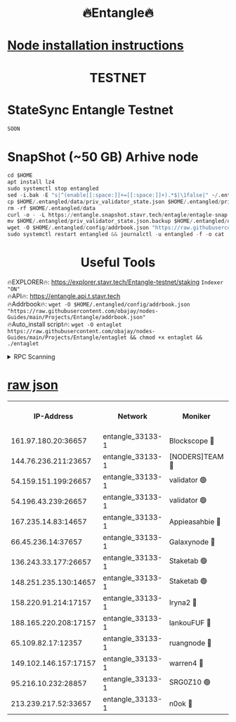 <h1 align="center"> 🔥Entangle🔥</h1>

[Node installation instructions](https://github.com/obajay/nodes-Guides/tree/main/Projects/Entangle)
=

<h1 align="center"> TESTNET</h1>

# StateSync Entangle Testnet
```python
SOON
```
# SnapShot (~50 GB) Arhive node
```python
cd $HOME
apt install lz4
sudo systemctl stop entangled
sed -i.bak -E "s|^(enable[[:space:]]+=[[:space:]]+).*$|\1false|" ~/.entangled/config/config.toml
cp $HOME/.entangled/data/priv_validator_state.json $HOME/.entangled/priv_validator_state.json.backup
rm -rf $HOME/.entangled/data
curl -o - -L https://entangle.snapshot.stavr.tech/entagle/entagle-snap.tar.lz4 | lz4 -c -d - | tar -x -C $HOME/.entangled --strip-components 2
mv $HOME/.entangled/priv_validator_state.json.backup $HOME/.entangled/data/priv_validator_state.json
wget -O $HOME/.entangled/config/addrbook.json "https://raw.githubusercontent.com/obajay/nodes-Guides/main/Projects/Entangle/addrbook.json"
sudo systemctl restart entangled && journalctl -u entangled -f -o cat
```
 <h1 align="center"> Useful Tools</h1>
 
🔥EXPLORER🔥: https://explorer.stavr.tech/Entangle-testnet/staking        `Indexer "ON"` \
🔥API🔥:      https://entangle.api.t.stavr.tech \
🔥Addrbook🔥: ```wget -O $HOME/.entangled/config/addrbook.json "https://raw.githubusercontent.com/obajay/nodes-Guides/main/Projects/Entangle/addrbook.json"``` \
🔥Auto_install script🔥:  `wget -O entaglet https://raw.githubusercontent.com/obajay/nodes-Guides/main/Projects/Entangle/entaglet && chmod +x entaglet && ./entaglet`


<details>
<summary>RPC Scanning</summary>

<h2 align="center"> We scan nodes in real time every 4 hours. And we provide the final result of RPC endpoints.
We cannot influence the operation of these nodes in any way. </h2>


```python
If Voting Power is higher than 0 --> then the Node is a validator of the network and may be subject to attack and be a potential threat to the chain.
```
```python
We marked such validators with a red symbol
```

</details>

[raw json](https://rpc-check.entangt.stavr.tech/entangt/rpc-entangt-result.json)
=


<table><tr><th>IP-Address</th><th>Network</th><th>Moniker</th><th>Latest Block Height</th><th>Earliest Block Height</th><th>Catching Up</th><th>Tx Index</th><th>Voting Power</th><th>Scan Time</th></tr><tr><td>161.97.180.20:36657</td><td>entangle_33133-1</td><td>Blockscope 🔴</td><td>1043528</td><td>1</td><td>False</td><td>off</td><td>246186473635098</td><td>2023-12-10T17:47:32.002251626UTC</td></tr><tr><td>144.76.236.211:23657</td><td>entangle_33133-1</td><td>[NODERS]TEAM 🔴</td><td>1043532</td><td>1</td><td>False</td><td>off</td><td>47049700500000000</td><td>2023-12-10T17:47:43.496317622UTC</td></tr><tr><td>54.159.151.199:26657</td><td>entangle_33133-1</td><td>validator 🟢</td><td>1043533</td><td>1</td><td>False</td><td>on</td><td>0</td><td>2023-12-10T17:47:51.472880123UTC</td></tr><tr><td>54.196.43.239:26657</td><td>entangle_33133-1</td><td>validator 🟢</td><td>1043533</td><td>1</td><td>False</td><td>on</td><td>0</td><td>2023-12-10T17:47:52.077719505UTC</td></tr><tr><td>167.235.14.83:14657</td><td>entangle_33133-1</td><td>Appieasahbie 🔴</td><td>1043534</td><td>531401</td><td>False</td><td>on</td><td>44568809900999996</td><td>2023-12-10T17:47:54.765349014UTC</td></tr><tr><td>66.45.236.14:37657</td><td>entangle_33133-1</td><td>Galaxynode 🔴</td><td>1043532</td><td>654001</td><td>False</td><td>on</td><td>139278399999990</td><td>2023-12-10T17:47:46.544004457UTC</td></tr><tr><td>136.243.33.177:26657</td><td>entangle_33133-1</td><td>Staketab 🟢</td><td>1043532</td><td>660001</td><td>False</td><td>on</td><td>0</td><td>2023-12-10T17:47:45.895516144UTC</td></tr><tr><td>148.251.235.130:14657</td><td>entangle_33133-1</td><td>Staketab 🟢</td><td>1043528</td><td>660801</td><td>False</td><td>on</td><td>0</td><td>2023-12-10T17:47:31.757395488UTC</td></tr><tr><td>158.220.91.214:17157</td><td>entangle_33133-1</td><td>Iryna2 🔴</td><td>1043533</td><td>704001</td><td>False</td><td>on</td><td>146890937000019</td><td>2023-12-10T17:47:52.461688735UTC</td></tr><tr><td>188.165.220.208:17157</td><td>entangle_33133-1</td><td>lankouFUF 🔴</td><td>1043531</td><td>725001</td><td>False</td><td>on</td><td>180899900000002</td><td>2023-12-10T17:47:36.762986018UTC</td></tr><tr><td>65.109.82.17:12357</td><td>entangle_33133-1</td><td>ruangnode 🔴</td><td>1043529</td><td>806001</td><td>False</td><td>off</td><td>241006232826436</td><td>2023-12-10T17:47:32.339787842UTC</td></tr><tr><td>149.102.146.157:17157</td><td>entangle_33133-1</td><td>warren4 🔴</td><td>1043532</td><td>822001</td><td>False</td><td>on</td><td>121758476081761</td><td>2023-12-10T17:47:43.249486505UTC</td></tr><tr><td>95.216.10.232:28857</td><td>entangle_33133-1</td><td>SRG0Z10 🟢</td><td>1043528</td><td>842001</td><td>False</td><td>off</td><td>0</td><td>2023-12-10T17:47:31.501937918UTC</td></tr><tr><td>213.239.217.52:33657</td><td>entangle_33133-1</td><td>n0ok 🔴</td><td>1043533</td><td>943533</td><td>False</td><td>off</td><td>46574292273662988</td><td>2023-12-10T17:47:50.837451305UTC</td></tr></table>
